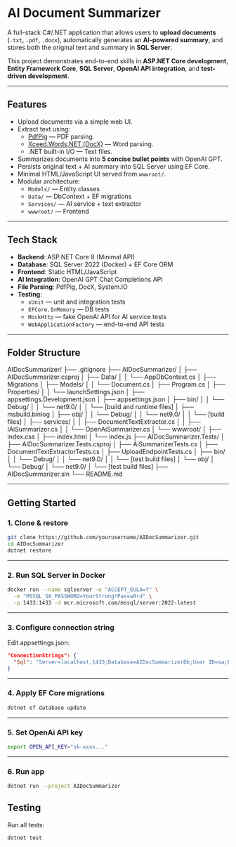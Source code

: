 # AI Document Summarizer

A full-stack C#/.NET application that allows users to **upload documents** (`.txt`, `.pdf`, `.docx`), automatically generates an **AI-powered summary**, and stores both the original text and summary in **SQL Server**.

This project demonstrates end-to-end skills in **ASP.NET Core development**, **Entity Framework Core**, **SQL Server**, **OpenAI API integration**, and **test-driven development**.

---

## Features

- Upload documents via a simple web UI.
- Extract text using:
  - [PdfPig](https://github.com/UglyToad/PdfPig) — PDF parsing.
  - [Xceed.Words.NET (DocX)](https://github.com/xceedsoftware/DocX) — Word parsing.
  - .NET built-in I/O — Text files.
- Summarizes documents into **5 concise bullet points** with OpenAI GPT.
- Persists original text + AI summary into SQL Server using EF Core.
- Minimal HTML/JavaScript UI served from `wwwroot/`.
- Modular architecture:
  - `Models/` — Entity classes
  - `Data/` — DbContext + EF migrations
  - `Services/` — AI service + text extractor
  - `wwwroot/` — Frontend

---

## Tech Stack

- **Backend**: ASP.NET Core 8 (Minimal API)  
- **Database**: SQL Server 2022 (Docker) + EF Core ORM  
- **Frontend**: Static HTML/JavaScript  
- **AI Integration**: OpenAI GPT Chat Completions API  
- **File Parsing**: PdfPig, DocX, System.IO  
- **Testing**:  
  - `xUnit` — unit and integration tests  
  - `EFCore.InMemory` — DB tests  
  - `MockHttp` — fake OpenAI API for AI service tests  
  - `WebApplicationFactory` — end-to-end API tests  

---

## Folder Structure
AIDocSummarizer/
├── .gitignore
├── AIDocSummarizer/
│   ├── AIDocSummarizer.csproj
│   ├── Data/
│   │   └── AppDbContext.cs
│   ├── Migrations
│   ├── Models/
│   │   └── Document.cs
│   ├── Program.cs
│   ├── Properties/
│   │   └── launchSettings.json
│   ├── appsettings.Development.json
│   ├── appsettings.json
│   ├── bin/
│   │   └── Debug/
│   │       └── net9.0/
│   │           └── [build and runtime files]
│   ├── msbuild.binlog
│   ├── obj/
│   │   └── Debug/
│   │       └── net9.0/
│   │           └── [build files]
│   ├── services/
│   │   ├── DocumentTextExtractor.cs
│   │   ├── IAiSummarizer.cs
│   │   └── OpenAiSummarizer.cs
│   └── wwwroot/
│       ├── index.css
│       ├── index.html
│       └── index.js
├── AIDocSummarizer.Tests/
│   ├── AIDocSummarizer.Tests.csproj
│   ├── AiSummarizerTests.cs
│   ├── DocumentTextExtractorTests.cs
│   ├── UploadEndpointTests.cs
│   ├── bin/
│   │   └── Debug/
│   │       └── net9.0/
│   │           └── [test build files]
│   └── obj/
│       └── Debug/
│           └── net9.0/
│               └── [test build files]
├── AIDocSummarizer.sln
└── README.md

---

## Getting Started

### 1. Clone & restore

```bash
git clone https://github.com/yourusername/AIDocSummarizer.git
cd AIDocSummarizer
dotnet restore
```

---
### 2. Run SQL Server in Docker
```bash
docker run --name sqlserver -e "ACCEPT_EULA=Y" \
  -e "MSSQL_SA_PASSWORD=YourStrong!Passw0rd" \
  -p 1433:1433 -d mcr.microsoft.com/mssql/server:2022-latest
```

---
### 3. Configure connection string
Edit appsettings.json:

```json
"ConnectionStrings": {
  "Sql": "Server=localhost,1433;Database=AIDocSummarizerDb;User ID=sa;Password=YourStrong!Passw0rd;Encrypt=True;TrustServerCertificate=True"
}
```

---
### 4. Apply EF Core migrations
```bash
dotnet ef database update
```

---
### 5. Set OpenAi API key
```bash
export OPEN_API_KEY="sk-xxxx..."
```

---
### 6. Run app
```bash
dotnet run --project AIDocSummarizer
```

## Testing
Run all tests:

```bash
dotnet test
```
